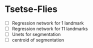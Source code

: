 # Tsetse-Flies
- [ ] Regression network for 1 landmark
- [ ] Regression network for 11 landmarks
- [ ] Unets for segmentation
- [ ] centroid of segmentation
